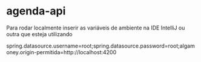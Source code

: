 # agenda-api

Para rodar localmente inserir as variáveis de ambiente na IDE IntelliJ ou outra que esteja utilizando

spring.datasource.username=root;spring.datasource.password=root;algamoney.origin-permitida=http://localhost:4200

